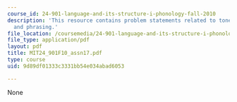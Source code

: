 ```yaml
---
course_id: 24-901-language-and-its-structure-i-phonology-fall-2010
description: 'This resource contains problem statements related to tone III: intonation
  and phrasing.'
file_location: /coursemedia/24-901-language-and-its-structure-i-phonology-fall-2010/9d89df01333c3331bb54e034abad6053_MIT24_901F10_assn17.pdf
file_type: application/pdf
layout: pdf
title: MIT24_901F10_assn17.pdf
type: course
uid: 9d89df01333c3331bb54e034abad6053

---
```

None